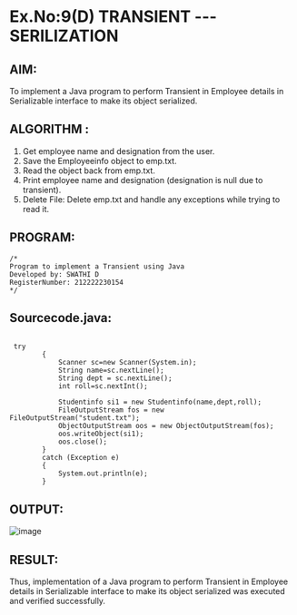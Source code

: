 # Ex.No:9(D) TRANSIENT ---SERILIZATION

## AIM:
 To implement a Java program to perform Transient in Employee details in Serializable interface to make its object serialized.

## ALGORITHM :
1.	Get employee name and designation from the user.
2.	Save the Employeeinfo object to emp.txt.
3.	Read the object back from emp.txt.
4.	Print employee name and designation (designation is null due to transient).
5.	Delete File: Delete emp.txt and handle any exceptions while trying to read it.




## PROGRAM:
 ```
/*
Program to implement a Transient using Java
Developed by: SWATHI D
RegisterNumber: 212222230154
*/
```

## Sourcecode.java:

```
 
 try
        {
            Scanner sc=new Scanner(System.in);
            String name=sc.nextLine();
            String dept = sc.nextLine();
            int roll=sc.nextInt();
           
            Studentinfo si1 = new Studentinfo(name,dept,roll);
            FileOutputStream fos = new FileOutputStream("student.txt");
            ObjectOutputStream oos = new ObjectOutputStream(fos);
            oos.writeObject(si1);
            oos.close();
        }
        catch (Exception e)
        {
            System.out.println(e);
        }
```





## OUTPUT:
![image](https://github.com/user-attachments/assets/89684d57-994c-4f13-bb95-9a7192f97f5d)



## RESULT:
Thus, implementation of a Java program to perform Transient in Employee details in Serializable interface to make its object serialized was executed and verified successfully.
